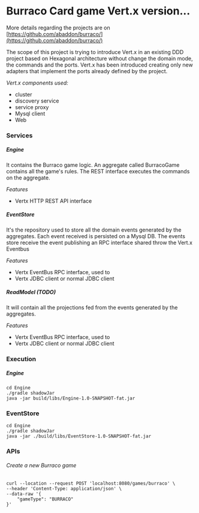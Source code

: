 # Burraco Card game Vert.x version...
More details regarding the projects are on [https://github.com/abaddon/burraco/](https://github.com/abaddon/burraco/)

The scope of this project is trying to introduce Vert.x in an existing DDD project based on Hexagonal architecture without change the domain mode, the commands and the ports.
Vert.x has been introduced creating only new adapters that implement the ports already defined by the project.

*Vert.x components used:*
- cluster
- discovery service
- service proxy
- Mysql client
- Web
  

### Services
##### Engine
It contains the Burraco game logic. An aggregate called BurracoGame contains all the game's rules. 
The REST interface executes the commands on the aggregate.

*Features*
- Vertx HTTP REST API interface

##### EventStore
It's the repository used to store all the domain events generated by the aggregates. Each event received is persisted on a Mysql DB.
The events store receive the event publishing an RPC interface shared throw the Vert.x Eventbus 

*Features*
- Vertx EventBus RPC interface, used to 
- Vertx JDBC client or normal JDBC client

##### ReadModel (TODO)
It will contain all the projections fed from the events generated by the aggregates. 

*Features*
- Vertx EventBus RPC interface, used to 
- Vertx JDBC client or normal JDBC client

### Execution
##### Engine
```
cd Engine
./gradle shadowJar 
java -jar build/libs/Engine-1.0-SNAPSHOT-fat.jar
```
### EventStore
```
cd Engine
./gradle shadowJar 
java -jar ./build/libs/EventStore-1.0-SNAPSHOT-fat.jar
```

### APIs
###### Create a new Burraco game
```
curl --location --request POST 'localhost:8080/games/burraco' \
--header 'Content-Type: application/json' \
--data-raw '{
    "gameType": "BURRACO"
}'
```
